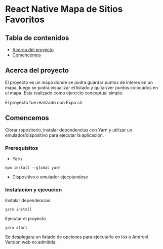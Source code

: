 # React Native Mapa de Sitios Favoritos


## Tabla de contenidos

- [Acerca del proyecto](#about)
- [Comencemos](#getting_started)

## Acerca del proyecto <a name = "about"></a>

El proyecto es un mapa donde se podra guardar puntos de interes en un mapa, luego se podra visualizar el listado y quitar/ver puntos colocados en el mapa.
Esta realizado como ejercicio conceptual simple.
<p>
El proyecto fue realizado con Expo cli

## Comencemos <a name = "getting_started"></a>

Clorar repositorio, instalar dependencias con Yarn y utilizar un emulador/dispositivo para ejecutar la aplicacion.

### Prerequisitos

- Yarn

```
npm install --global yarn
```

- Dispositivo o emulador ejecutandose

### Instalacion y ejecucion

Instalar dependencias

```
yarn install
```

Ejecutar el proyecto

```
yarn start
```

Se desplegara un listado de opciones para ejecutarlo en Ios o Android.
Version web no admitida.
